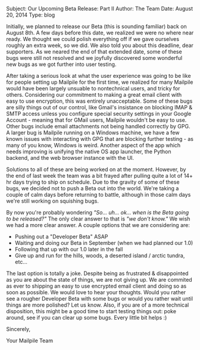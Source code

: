 Subject: Our Upcoming Beta Release: Part II
Author: The Team
Date: August 20, 2014
Type: blog

Initially, we planned to release our Beta (this is sounding familiar) back on August 8th. A few days before this date, we realized we were no where near ready. We thought we could polish everything off if we gave ourselves roughly an extra week, so we did. We also told you about this deadline, dear supporters. As we neared the end of that extended date, some of these bugs were still not resolved and we joyfully discovered some wonderful new bugs as we got further into user testing.

After taking a serious look at what the user experience was going to be like for people setting up Mailpile for the first time, we realized for many Mailpile would have been largely unsuable to nontechnical users, and tricky for others.  Considering our commitment to making a great email client with easy to use encryption, this was  entirely unacceptable. Some of these bugs are silly things out of our control, like Gmail's insistance on blocking IMAP & SMTP access unless you configure special security settings in your Google Account - meaning that for GMail users, Mailpile wouldn't be easy to use. Other bugs include email attachments not being handled correctly by GPG. A larger bug is Mailpile running on a Windows machine, we have a few known issues with interacting with GPG that are blocking further testing - as many of you know, Windows is weird. Another aspect of the app which needs improving is unifying the native OS app launcher, the Python backend, and the web browser instance with the UI.

Solutions to all of these are being worked on at the moment. However, by the end of last week the team was a bit frayed after pulling quite a lot of 14+ hr days trying to ship on schedule. Due to the gravity of some of these bugs, we decided not to push a Beta out into the world. We're taking a couple of calm days before returning to battle, although in those calm days we're still working on squishing bugs.

By now you're probably wondering *"So... uh... ok... when is the Beta going to be released?"* The only clear answer to that is *"we don't know."*  We wish we had a more clear answer. A couple options that we are considering are:

<ul class="square">
 <li>Pushing out a "Developer Beta" ASAP</li>
 <li>Waiting and doing our Beta in September (when we had planned our 1.0)</li>
 <li>Following that up with our 1.0 later in the fall</li>
 <li>Give up and run for the hills, woods, a deserted island / arctic tundra, etc...</li>
</ul>

The last option is totally a joke. Despite being as frustrated & disappointed as you are about the state of things, we are not giving up. We are commited as ever to shipping an easy to use encrypted email client and doing so as soon as possible. We would love to hear your thoughts. Would you rather see a rougher Developer Beta with some bugs or would you rather wait until things are more polished? Let us know. Also, if you are of a more technical disposition, this might be a good time to start testing things out: poke around, see if you can clear up some bugs. Every little bit helps :)

Sincerely,

Your Mailpile Team
